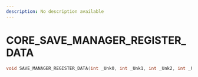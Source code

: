 ```yaml
---
description: No description available 
---
```


# CORE\_SAVE_MANAGER_REGISTER_DATA

```cpp
void SAVE_MANAGER_REGISTER_DATA(int _Unk0, int _Unk1, int _Unk2, int _Unk3, int _Unk4);
```